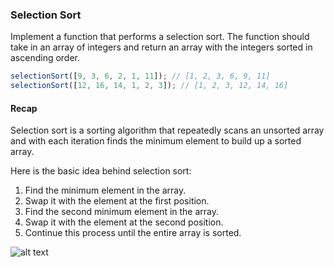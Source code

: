 ### Selection Sort

Implement a function that performs a selection sort. 
The function should take in an array of integers and return an array with the integers sorted in ascending order.

```js
selectionSort([9, 3, 6, 2, 1, 11]); // [1, 2, 3, 6, 9, 11]
selectionSort([12, 16, 14, 1, 2, 3]); // [1, 2, 3, 12, 14, 16]
```

#### Recap

Selection sort is a sorting algorithm that repeatedly scans an unsorted array and with each iteration finds the minimum element to build up a sorted array.

Here is the basic idea behind selection sort:

1. Find the minimum element in the array.
2. Swap it with the element at the first position.
3. Find the second minimum element in the array.
4. Swap it with the element at the second position.
5. Continue this process until the entire array is sorted.

![alt text](https://www.gfecdn.net/img/questions/selection-sort/selection-sort-explanation.png)
